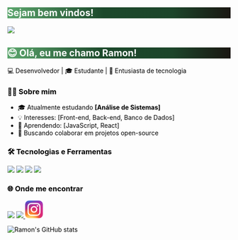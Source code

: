 <!DOCTYPE html>
<html>
<head>
    <style>
        body{
            color: black; 
        }
        h2{
            background: linear-gradient(90deg,rgba(30, 133, 54, 0.72) 0%, rgba(28, 73, 43, 1) 43%, rgba(28, 69, 42, 1) 74%, rgba(26, 22, 18, 1) 100%);
            color: white;
        }
        .contact{
            width: 40px;;
        }
    </style>
</head>


## Sejam bem vindos!


<img src="https://encrypted-tbn0.gstatic.com/images?q=tbn:ANd9GcSs9ZxAccaSrDiXMz9g3tovqkww-G4O7YHQ3w&s"/>

<h2> 😊 Olá, eu me chamo Ramon!</h2>

<p>
  💻 Desenvolvedor | 🎓 Estudante | 🚀 Entusiasta de tecnologia
</p>

### 🧑‍💻 Sobre mim

- 🎓 Atualmente estudando **[Análise de Sistemas]**
- 💡 Interesses: [Front-end, Back-end, Banco de Dados]
- 🌱 Aprendendo: [JavaScript, React]
- 🤝 Buscando colaborar em projetos open-source

### 🛠️ Tecnologias e Ferramentas

<img src="https://cdn.jsdelivr.net/gh/devicons/devicon@latest/icons/html5/html5-original-wordmark.svg" width="80px"/> <img src="https://cdn.jsdelivr.net/gh/devicons/devicon@latest/icons/css3/css3-original-wordmark.svg" width="80px"/> <img src="https://cdn.jsdelivr.net/gh/devicons/devicon@latest/icons/javascript/javascript-original.svg" width="80px" /> <img src="https://cdn.jsdelivr.net/gh/devicons/devicon@latest/icons/react/react-original-wordmark.svg" width="80px"/>
          


### 🌐 Onde me encontrar

<a href="https://www.linkedin.com/in/ramon-rocha-0479b5235/"><img class="contact" src="https://cdn.jsdelivr.net/gh/devicons/devicon@latest/icons/linkedin/linkedin-original.svg" width="40px"/></a> <a href="https://www.facebook.com/ramon.rocha.9699/"> <img class="contact" src="https://cdn.jsdelivr.net/gh/devicons/devicon@latest/icons/facebook/facebook-original.svg" width="40px">
<a href="https://www.instagram.com/raamomm/"> <img class="contact" src="https://raw.githubusercontent.com/github/explore/06c46459e7947c8a25f72798af696d66e202ac39/topics/instagram/instagram.png" width="40px"/></a>


![Ramon's GitHub stats](https://github-readme-stats.vercel.app/api?username=anuraghazra&show_icons=true&theme=radical)

